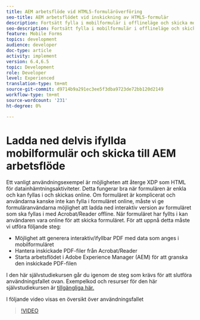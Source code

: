 ```yaml
---
title: AEM arbetsflöde vid HTML5-formuläröverföring
seo-title: AEM arbetsflödet vid inskickning av HTML5-formulär
description: Fortsätt fylla i mobilformulär i offlineläge och skicka mobilformulär för att aktivera AEM arbetsflöde
seo-description: Fortsätt fylla i mobilformulär i offlineläge och skicka mobilformulär för att aktivera AEM arbetsflöde
feature: Mobile Forms
topics: development
audience: developer
doc-type: article
activity: implement
version: 6.4,6.5
topic: Development
role: Developer
level: Experienced
translation-type: tm+mt
source-git-commit: d9714b9a291ec3ee5f3dba9723de72bb120d2149
workflow-type: tm+mt
source-wordcount: '231'
ht-degree: 0%

---
```



# Ladda ned delvis ifyllda mobilformulär och skicka till AEM arbetsflöde

Ett vanligt användningsexempel är möjligheten att återge XDP som HTML för datainhämtningsaktiviteter. Detta fungerar bra när formulären är enkla och kan fyllas i och skickas online. Om formuläret är komplicerat och användarna kanske inte kan fylla i formuläret online, måste vi ge formuläranvändarna möjlighet att ladda ned interaktiv version av formuläret som ska fyllas i med Acrobat/Reader offline. När formuläret har fyllts i kan användaren vara online för att skicka formuläret.
För att uppnå detta måste vi utföra följande steg:

* Möjlighet att generera interaktiv/ifyllbar PDF med data som anges i mobilformuläret
* Hantera inskickade PDF-filer från Acrobat/Reader
* Starta arbetsflödet i Adobe Experience Manager (AEM) för att granska den inskickade PDF-filen

I den här självstudiekursen går du igenom de steg som krävs för att slutföra användningsfallet ovan. Exempelkod och resurser för den här självstudiekursen är [tillgängliga här.](part-four.md)

I följande video visas en översikt över användningsfallet

>[!VIDEO](https://video.tv.adobe.com/v/29677?quality=9&learn=on)


